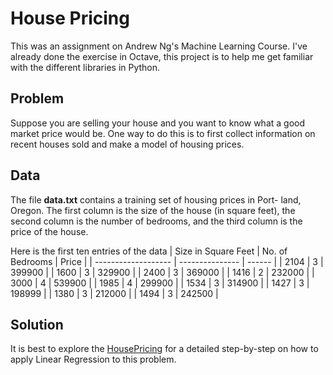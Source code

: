 # House Pricing 

This was an assignment on Andrew Ng's Machine Learning Course. I've already done the exercise in Octave, this project is to help me get familiar with the different libraries in Python.

## Problem

Suppose you are selling your house and you want to know what a good market price would be. One way to do this is to first collect information on recent houses sold and make a model of housing prices.

## Data
The file **data.txt** contains a training set of housing prices in Port- land, Oregon. The first column is the size of the house (in square feet), the second column is the number of bedrooms, and the third column is the price of the house.

Here is the first ten entries of the data
| Size in Square Feet | No. of Bedrooms | Price  |
| ------------------- | --------------- | ------ |
| 2104                | 3               | 399900 |
| 1600                | 3               | 329900 |
| 2400                | 3               | 369000 |
| 1416                | 2               | 232000 |
| 3000                | 4               | 539900 |
| 1985                | 4               | 299900 |
| 1534                | 3               | 314900 |
| 1427                | 3               | 198999 |
| 1380                | 3               | 212000 |
| 1494                | 3               | 242500 |

## Solution

It is best to explore the [HousePricing](./HousePricing.ipynb) for a detailed step-by-step on how to apply Linear Regression to this problem.
